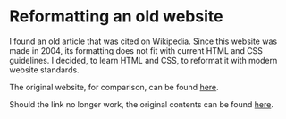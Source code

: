 # Reformatting an old website

I found an old article that was cited on Wikipedia. Since this website was made
in 2004, its formatting does not fit with current HTML and CSS guidelines.
I decided, to learn HTML and CSS, to reformat it with modern website standards.

The original website, for comparison, can be found
[here](http://number-none.com/product/Understanding%20Slerp,%20Then%20Not%20Using%20It/).

Should the link no longer work, the original contents can be found
[here](/original).
